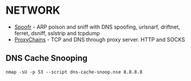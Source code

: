 # NETWORK

* [Spoofr](https://github.com/d4rkcat/Spoofr) - ARP poison and sniff with DNS spoofing, urlsnarf, driftnet, ferret, dsniff, sslstrip and tcpdump  
* [ProxyChains](http://proxychains.sourceforge.net/) - TCP and DNS through proxy server. HTTP and SOCKS

DNS Cache Snooping
------------------

`nmap -sU -p 53 --script dns-cache-snoop.nse 8.8.8.8`
